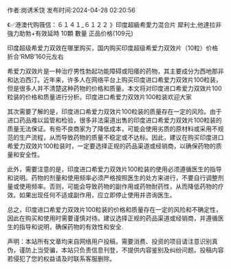 <p>作者:岗诱禾饶 发布时间:2024-04-28 02:20:56</p>
<p>《✅港澳代购薇信：６１４１_６１２２ 》印度超級希愛力混合片 犀利士,他達拉非 強力助勃+有效延時 10顆 數量 正品价格(109元) </p>
									<p>印度超级希爱力双效在哪里购买，国内购买印度超级希爱力双效片（10粒）价格折合‘RMB’160元左右</p><p></p><p>希爱力双效片是一种治疗男性勃起功能障碍或阳痿的药物，其主要成分为西地那非和达泊西汀。近年来，许多人在网络平台上购买印度进口希爱力双效片100粒装，但是很多人并不清楚这种药物的价格和质量。本文将对印度进口希爱力双效片100粒装的价格和质量进行分析。印度进口希爱力双效片100粒装欢迎大家</p><p>其次需要了解的是，印度进口希爱力双效片100粒装的质量存在一定的风险。由于进口药品难以监管和检验，很多非法渠道出售的印度进口希爱力双效片100粒装的质量无法保证。有些不良商家为了降低成本，可能会使用劣质的原材料或采用不规范的生产流程，从而导致药物的质量不稳定或不达标。因此，建议在购买印度进口希爱力双效片100粒装时，一定要选择正规的药品渠道或经销商，以确保药物的质量和安全性。</p><p>此外，需要注意的是，印度进口希爱力双效片100粒装的使用必须遵循医生的指导和说明。药物的剂量和使用频率必须严格按照医生的处方来进行，不要自行调整剂量或使用频率。否则，可能会导致药物的副作用或药物耐药性，从而降低药物的疗效。如果出现任何不适或副作用，应立即停止使用并咨询医生。</p><p>总之，印度进口希爱力双效片100粒装的价格和质量存在一定的风险和不确定性，因此在购买和使用时需要谨慎对待。建议选择正规的药品渠道或经销商，并遵循医生的指导和说明，确保药物的有效性和安全.</p>				声明：本站所有文章均来自网络用户投稿，需要消费、投资的项目请注意识别真伪，谨防上当受骗，本站只负责信息刊登，不提供内容鉴别及纠纷问题。投稿内容若侵犯了您的权益请及时联系客服删除。				
